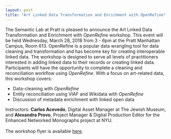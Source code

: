 ```yaml
---
layout: post
title: "Art Linked Data Transformation and Enrichment with OpenRefine"
---
```


The Semantic Lab at Pratt is pleased to announce the Art Linked Data Transformation and Enrichment with *OpenRefine* workshop. This event will be held Wednesday, March 28, 2018 from 3 - 6pm at the Pratt Manhattan Campus, Room 613. OpenRefine is a popular data wrangling tool for data cleaning and transformation and has become key for creating interoperable linked data. The workshop is designed to serve all levels of practitioners interested in adding linked data to their records or creating linked data. Participants will have the opportunity to complete a cleaning and reconciliation workflow using *OpenRefine*. With a focus on art-related data, this workshop covers:
* Data-cleaning with *OpenRefine*
* Entity reconciliation using VIAF and Wikidata with *OpenRefine*
* Discussion of metadata enrichment with linked open data
 
Instructors: **Carlos Acevedo**, Digital Asset Manager at The Jewish Museum, and **Alexandra Provo**, Project Manager & Digital Production Editor for the Enhanced Networked Monographs project at NYU.<br/><br/>
The workshop flyer is available [here](https://drive.google.com/file/d/1hME3Jf4V8MDIec7EKmcvpirsrblOgKWl/view).
